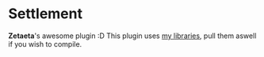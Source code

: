 <html>
<body>
    <h1>Settlement</h1>
    <b>Zetaeta</b>'s awesome plugin :D
    This plugin uses <a href="https://github.com/zetaeta/pluginlibraries">my libraries</a>, pull them aswell if you wish to compile.
</body>
</html>